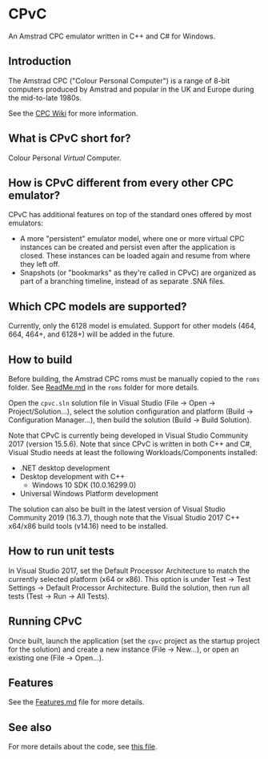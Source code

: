 # CPvC

An Amstrad CPC emulator written in C++ and C# for Windows.

## Introduction

The Amstrad CPC ("Colour Personal Computer") is a range of 8-bit computers produced by Amstrad and popular in the UK and Europe during the mid-to-late 1980s.

See the [CPC Wiki](http://www.cpcwiki.eu/) for more information.

## What is CPvC short for?

Colour Personal *Virtual* Computer.

## How is CPvC different from every other CPC emulator?

CPvC has additional features on top of the standard ones offered by most emulators:

* A more "persistent" emulator model, where one or more virtual CPC instances can be created and persist even after the application is closed. These instances can be loaded again and resume from where they left off.
* Snapshots (or "bookmarks" as they're called in CPvC) are organized as part of a branching timeline, instead of as separate .SNA files. 

## Which CPC models are supported?

Currently, only the 6128 model is emulated. Support for other models (464, 664, 464+, and 6128+) will be added in the future.

## How to build

Before building, the Amstrad CPC roms must be manually copied to the `roms` folder. See [ReadMe.md](roms/ReadMe.md) in the `roms` folder for more details.

Open the `cpvc.sln` solution file in Visual Studio (File -> Open -> Project/Solution...), select the solution configuration and platform (Build -> Configuration Manager...), then build the solution (Build -> Build Solution).

Note that CPvC is currently being developed in Visual Studio Community 2017 (version 15.5.6). Note that since CPvC is written in both C++ and C#, Visual Studio needs at least the following Workloads/Components installed:

* .NET desktop development
* Desktop development with C++
  * Windows 10 SDK (10.0.16299.0)
* Universal Windows Platform development

The solution can also be built in the latest version of Visual Studio Community 2019 (16.3.7), though note that the Visual Studio 2017 C++ x64/x86 build tools (v14.16) need to be installed.

## How to run unit tests

In Visual Studio 2017, set the Default Processor Architecture to match the currently selected platform (x64 or x86). This option is under Test -> Test Settings -> Default Processor Architecture. Build the solution, then run all tests (Test -> Run -> All Tests).

## Running CPvC

Once built, launch the application (set the `cpvc` project as the startup project for the solution) and create a new instance (File -> New...), or open an existing one (File -> Open...).

## Features

See the [Features.md](Features.md) file for more details.

## See also

For more details about the code, see [this file](Code.md).